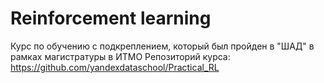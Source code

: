 # Reinforcement learning
Курс по обучению с подкреплением, который был пройден в "ШАД" в рамках магистратуры в ИТМО
Репозиторий курса: https://github.com/yandexdataschool/Practical_RL
